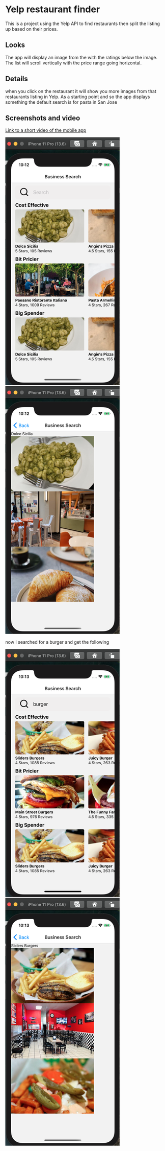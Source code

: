 # Yelp restaurant finder

This is a project using the Yelp API to find restaurants then split the listing up based on their prices.

## Looks

The app will display an image from the with the ratings below the image. The list will scroll vertically with the price range going horizontal.

## Details

when you click on the restaurant it will show you more images from that restaurants listing in Yelp. As a starting point and so the app displays something the default search is for pasta in San Jose

## Screenshots and video

[Link to a short video of the mobile app](https://vimeo.com/453584069)

![home page of my yelp app in an iPhone 11 ](/images/yelp1.png) ![iPhone showing 3 images from a restaurant after clicking on one ](/images/yelp2.png)

now I searched for a burger and get the following

![App showing a list of burger restaurants in San Jose](/images/yelp3.png) ![a page showing 3 images from a restaurant that I clicked on](/images/yelp4.png)
